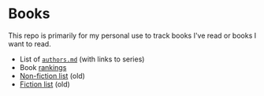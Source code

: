 # Books

This repo is primarily for my personal use to track books I've read or books I want to read.

- List of [`authors.md`](./authors.md) (with links to series)
- Book [rankings](./rankings.md)
- [Non-fiction list](./non-fiction/old-list.md) (old)
- [Fiction list](./fiction/old-list.md) (old)

